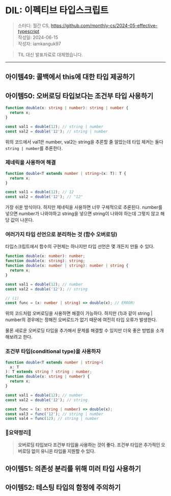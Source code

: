 # DIL: 이펙티브 타입스크립트

> 스터디: 월간 CS, https://github.com/monthly-cs/2024-05-effective-typescript  
> 작성일: 2024-06-15<br/>
> 작성자: iamkanguk97

> TIL 대신 발표자료로 대체했습니다.

---

## 아이템49: 콜백에서 this에 대한 타입 제공하기

## 아이템50: 오버로딩 타입보다는 조건부 타입 사용하기

```typescript
function double(x: string | number): string | number {
  return x;
}

const val1 = double(12); // string | number
const val2 = double('12'); // string | number
```

위의 코드에서 val1은 number, val2는 string을 추론할 줄 알았는데 타입 체커는 둘다 `string | number`를 추론한다.

### 제네릭을 사용하여 해결

```typescript
function double<T extends number | string>(x: T): T {
  return x;
}

const val1 = double(12); // 12
const val2 = double('12'); // "12"
```

가장 쉬운 방식이다. 하지만 제네릭을 사용하면 너무 구체적으로 추론된다. number를 넣으면 number가 나와야하고 string을 넣으면 string이 나와야 하는데 그렇지 않고 해당 값이 나온다.

### 여러가지 타입 선언으로 분리하는 것 (함수 오버로딩)

타입스크립트에서 함수의 구현체는 하나지만 타입 선언은 몇 개든지 만들 수 있다.

```typescript
function double(x: number): number;
function double(x: string): string;
function double(x: number | string): number | string {
  return x;
}

const val1 = double(12); // number
const val2 = double('12'); // string

// (1)
const func = (x: number | string) => double(x); // ERROR!
```

위의 코드처럼 오버로딩을 사용하면 해결이 가능하다. 하지만 (1)과 같이 string | number의 경우에는 정해진 오버로드가 없기 때문에 여전히 타입 오류가 발생한다.

물론 새로운 오버로딩 타입을 추가해서 문제를 해결할 수 있지만 더욱 좋은 방법을 소개해보려고 한다.

### 조건부 타입(conditional type)을 사용하자

```typescript
function double<T extends number | string>(
  x: T
): T extends string ? string : number;
function double(x: string | number) {
  return x;
}

const val1 = double(12); // number
const val2 = double('12'); // string

const func = (x: string | number) => double(x);
const val3 = func('12'); // string | number
const val4 = func(12); // string | number
```

### 🤔요약정리🤔

> **오버로딩 타입보다 조건부 타입을 사용하는 것이 좋다. 조건부 타입은 추가적인 오버로딩 없이 유니온 타입을 지원할 수 있다.**

## 아이템51: 의존성 분리를 위해 미러 타입 사용하기

## 아이템52: 테스팅 타입의 함정에 주의하기

